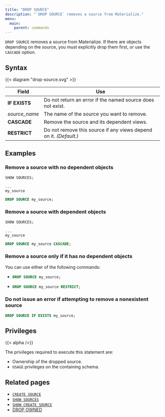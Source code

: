 ```yaml
---
title: "DROP SOURCE"
description: "`DROP SOURCE` removes a source from Materialize."
menu:
  main:
    parent: commands
---
```


`DROP SOURCE` removes a source from Materialize. If there are objects depending
on the source, you must explicitly drop them first, or use the `CASCADE`
option.

## Syntax

{{< diagram "drop-source.svg" >}}

Field | Use
------|-----
**IF EXISTS** | Do not return an error if the named source does not exist.
_source&lowbar;name_ | The name of the source you want to remove.
**CASCADE** | Remove the source and its dependent views.
**RESTRICT** | Do not remove this source if any views depend on it. _(Default.)_

## Examples

### Remove a source with no dependent objects

```sql
SHOW SOURCES;
```
```nofmt
...
my_source
```
```sql
DROP SOURCE my_source;
```

### Remove a source with dependent objects

```sql
SHOW SOURCES;
```
```nofmt
...
my_source
```
```sql
DROP SOURCE my_source CASCADE;
```

### Remove a source only if it has no dependent objects

You can use either of the following commands:

- ```sql
  DROP SOURCE my_source;
  ```
- ```sql
  DROP SOURCE my_source RESTRICT;
  ```

### Do not issue an error if attempting to remove a nonexistent source

```sql
DROP SOURCE IF EXISTS my_source;
```

## Privileges

{{< alpha />}}

The privileges required to execute this statement are:

- Ownership of the dropped source.
- `USAGE` privileges on the containing schema.

## Related pages

- [`CREATE SOURCE`](../create-source)
- [`SHOW SOURCES`](../show-sources)
- [`SHOW CREATE SOURCE`](../show-create-source)
- [DROP OWNED](../drop-owned)

